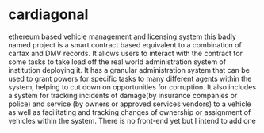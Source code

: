 # cardiagonal
ethereum based vehicle management and licensing system
this badly named project is a smart contract based equivalent to a combination of carfax and DMV records. It allows users to interact with the contract for some tasks to take load off the real world administration system of institution deploying it. It has a granular administration system that can be used to grant powers for specific tasks to many different agents within the system, helping to cut down on opportunities for corruption. It also includes a system for tracking incidents of damage(by insurance companies or police) and service (by owners or approved services vendors) to a vehicle as well as facilitating and tracking changes of ownership or assignment of vehicles within the system. There is no front-end yet but I intend to add one
